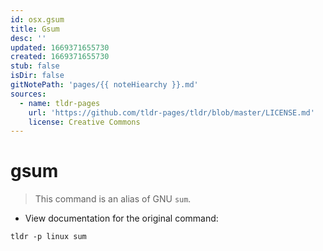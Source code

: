 ```yaml
---
id: osx.gsum
title: Gsum
desc: ''
updated: 1669371655730
created: 1669371655730
stub: false
isDir: false
gitNotePath: 'pages/{{ noteHiearchy }}.md'
sources:
  - name: tldr-pages
    url: 'https://github.com/tldr-pages/tldr/blob/master/LICENSE.md'
    license: Creative Commons
---
```

# gsum

> This command is an alias of GNU `sum`.

- View documentation for the original command:

`tldr -p linux sum`

